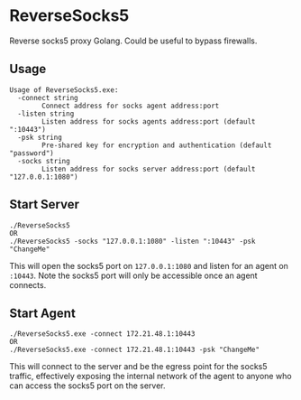 # ReverseSocks5
Reverse socks5 proxy Golang. Could be useful to bypass firewalls.

## Usage
```
Usage of ReverseSocks5.exe:
  -connect string
        Connect address for socks agent address:port
  -listen string
        Listen address for socks agents address:port (default ":10443")
  -psk string
        Pre-shared key for encryption and authentication (default "password")
  -socks string
        Listen address for socks server address:port (default "127.0.0.1:1080")
```


## Start Server
```
./ReverseSocks5
OR 
./ReverseSocks5 -socks "127.0.0.1:1080" -listen ":10443" -psk "ChangeMe"
```
This will open the socks5 port on `127.0.0.1:1080` and listen for an agent on `:10443`. Note the socks5 port will only be accessible once an agent connects.

## Start Agent
```
./ReverseSocks5.exe -connect 172.21.48.1:10443
OR
./ReverseSocks5.exe -connect 172.21.48.1:10443 -psk "ChangeMe"
```
This will connect to the server and be the egress point for the socks5 traffic, effectively exposing the internal network of the agent to anyone who can access the socks5 port on the server.
